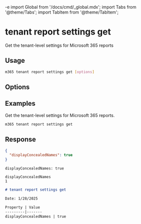-e <!-- DISCLAIMER: All secrets, passwords, and sensitive values in this document are examples only and not real credentials. -->
import Global from '/docs/cmd/_global.mdx';
import Tabs from '@theme/Tabs';
import TabItem from '@theme/TabItem';

# tenant report settings get

Get the tenant-level settings for Microsoft 365 reports

## Usage

```sh
m365 tenant report settings get [options]
```

## Options

<Global />

## Examples

Get the tenant-level settings for Microsoft 365 reports.

```sh
m365 tenant report settings get
```

## Response

<Tabs>
  <TabItem value="JSON">

  ```json
  {
    "displayConcealedNames": true
  }
  ```

  </TabItem>
  <TabItem value="Text">

  ```text
  displayConcealedNames: true
  ```

  </TabItem>
  <TabItem value="CSV">

  ```csv
  displayConcealedNames
  1
  ```

  </TabItem>
  <TabItem value="Markdown">

  ```md
  # tenant report settings get

  Date: 1/28/2025

  Property | Value
  ---------|-------
  displayConcealedNames | true
  ```
  
  </TabItem>
</Tabs>
